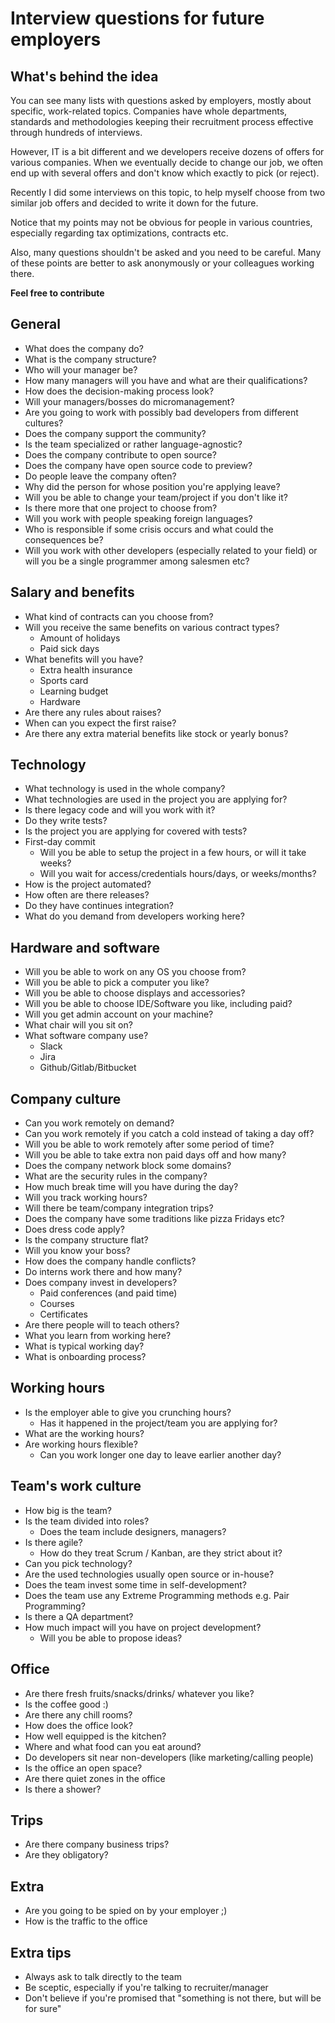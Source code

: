 # Interview questions for future employers

## What's behind the idea

You can see many lists with questions asked by employers, mostly about specific,
work-related topics. Companies have whole departments, standards and methodologies
keeping their recruitment process effective through hundreds of interviews.

However, IT is a bit different and we developers receive dozens of offers for various companies.
When we eventually decide to change our job, we often end up with several offers and don't know which exactly to pick (or reject).

Recently I did some interviews on this topic, to help myself choose from two similar job offers
and decided to write it down for the future.

Notice that my points may not be obvious for people in various countries, especially regarding tax optimizations, contracts etc.

Also, many questions shouldn't be asked and you need to be careful. Many of these points are better to ask anonymously or your colleagues
working there.

**Feel free to contribute**

## General

* What does the company do?
* What is the company structure?
* Who will your manager be?
* How many managers will you have and what are their qualifications?
* How does the decision-making process look?
* Will your managers/bosses do micromanagement?
* Are you going to work with possibly bad developers from different cultures?
* Does the company support the community?
* Is the team specialized or rather language-agnostic?
* Does the company contribute to open source?
* Does the company have open source code to preview?
* Do people leave the company often?
* Why did the person for whose position you're applying leave?
* Will you be able to change your team/project if you don't like it?
* Is there more that one project to choose from?
* Will you work with people speaking foreign languages?
* Who is responsible if some crisis occurs and what could the consequences be?
* Will you work with other developers (especially related to your field) or will you be a single
  programmer among salesmen etc?

## Salary and benefits

* What kind of contracts can you choose from?
* Will you receive the same benefits on various contract types?
  * Amount of holidays
  * Paid sick days
* What benefits will you have?
  * Extra health insurance
  * Sports card
  * Learning budget
  * Hardware
* Are there any rules about raises?
* When can you expect the first raise?
* Are there any extra material benefits like stock or yearly bonus?

## Technology

* What technology is used in the whole company?
* What technologies are used in the project you are applying for?
* Is there legacy code and will you work with it?
* Do they write tests?
* Is the project you are applying for covered with tests?
* First-day commit
  * Will you be able to setup the project in a few hours, or will it take weeks?
  * Will you wait for access/credentials hours/days, or weeks/months?
* How is the project automated?
* How often are there releases?
* Do they have continues integration?
* What do you demand from developers working here?

## Hardware and software

* Will you be able to work on any OS you choose from?
* Will you be able to pick a computer you like?
* Will you be able to choose displays and accessories?
* Will you be able to choose IDE/Software you like, including paid?
* Will you get admin account on your machine?
* What chair will you sit on?
* What software company use?
  * Slack
  * Jira
  * Github/Gitlab/Bitbucket

## Company culture

* Can you work remotely on demand?
* Can you work remotely if you catch a cold instead of taking a day off?
* Will you be able to work remotely after some period of time?
* Will you be able to take extra non paid days off and how many?
* Does the company network block some domains?
* What are the security rules in the company?
* How much break time will you have during the day?
* Will you track working hours?
* Will there be team/company integration trips?
* Does the company have some traditions like pizza Fridays etc?
* Does dress code apply?
* Is the company structure flat?
* Will you know your boss?
* How does the company handle conflicts?
* Do interns work there and how many?
* Does company invest in developers?
  * Paid conferences (and paid time)
  * Courses
  * Certificates
* Are there people will to teach others?
* What you learn from working here?
* What is typical working day?
* What is onboarding process?

## Working hours

* Is the employer able to give you crunching hours?
  * Has it happened in the project/team you are applying for?
* What are the working hours?
* Are working hours flexible?
  * Can you work longer one day to leave earlier another day?

## Team's work culture

* How big is the team?
* Is the team divided into roles?
  * Does the team include designers, managers?
* Is there agile?
  * How do they treat Scrum / Kanban, are they strict about it?
* Can you pick technology?
* Are the used technologies usually open source or in-house?
* Does the team invest some time in self-development?
* Does the team use any Extreme Programming methods e.g. Pair Programming?
* Is there a QA department?
* How much impact will you have on project development?
  * Will you be able to propose ideas?

## Office

* Are there fresh fruits/snacks/drinks/ whatever you like?
* Is the coffee good :)
* Are there any chill rooms?
* How does the office look?
* How well equipped is the kitchen?
* Where and what food can you eat around?
* Do developers sit near non-developers (like marketing/calling people)
* Is the office an open space?
* Are there quiet zones in the office
* Is there a shower?

## Trips

* Are there company business trips?
* Are they obligatory?

## Extra

* Are you going to be spied on by your employer ;)
* How is the traffic to the office

## Extra tips

* Always ask to talk directly to the team
* Be sceptic, especially if you're talking to recruiter/manager
* Don't believe if you're promised that "something is not there, but will be for sure"
